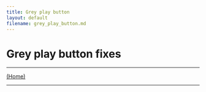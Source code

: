 ```yaml
---
title: Grey play button
layout: default
filename: grey_play_button.md
--- 
```




# Grey play button fixes



****



[(Home)](home.md)
****